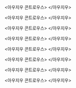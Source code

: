 <아우지우 콘트로우스>
<source src="https://bafybeibmh3f454nfk3qjv3yef6vvaowpimcai3ann23kzpjvs2xa33brum.ipfs.dweb.link/Michael%20Kanaan%20-%20T-Minus%20AI/T-Minus%20AI.mp3" type="audio/mpeg">
</아우지우>

<아우지우 콘트로우스>
<source src="https://bafybeibmh3f454nfk3qjv3yef6vvaowpimcai3ann23kzpjvs2xa33brum.ipfs.dweb.link/Henry%20A.%20Kissinger%20et%20al.%20-%20The%20Age%20of%20AI/The%20Age%20of%20AI%20-%20And%20Our%20Human%20Future.m4b" type="audio/mpeg">
</아우지우>

<아우지우 콘트로우스>
<source src="https://bafybeiffqwhhns3fbnhvfq2tjoixlqllukhoaxqcufzwijvkxtrn7qtzxa.ipfs.dweb.link/Francois%20Chollet%20-%20Deep%20Learning%20with%20Python/Francois%20Chollet%20-%20Deep%20Learning%20with%20Python.mp3" type="audio/mpeg">
</아우지우>

<아우지우 콘트로우스>
<source src="https://bafybeiffqwhhns3fbnhvfq2tjoixlqllukhoaxqcufzwijvkxtrn7qtzxa.ipfs.dweb.link/Hobson%20Lane,%20Hannes%20Hapke,%20Cole%20Howard%20-%20Natural%20Language%20Processing%20in%20Action%20Understanding,%20Analyzing,%20and%20Generating%20Text%20with%20Python/Hobson%20Lane,%20Hannes%20Hapke,%20Cole%20Howard%20-%20Natural%20Language%20Processing%20in%20Action%20Understanding,%20Analyzing,%20and%20Generating%20Text%20with%20Python.mp3" type="audio/mpeg">
</아우지우>

<아우지우 콘트로우스>
<source src="https://bafybeiffqwhhns3fbnhvfq2tjoixlqllukhoaxqcufzwijvkxtrn7qtzxa.ipfs.dweb.link/How%20to%20Create%20a%20Mind.m4b" type="audio/mpeg">
</아우지우>

<아우지우 콘트로우스>
<source src="https://bafybeiffqwhhns3fbnhvfq2tjoixlqllukhoaxqcufzwijvkxtrn7qtzxa.ipfs.dweb.link/Nick%20Bostrom%20-%20Superintelligence/Superintelligence.mp3" type="audio/mpeg">
</아우지우>

<아우지우 콘트로우스>
<source src="https://bafybeiffqwhhns3fbnhvfq2tjoixlqllukhoaxqcufzwijvkxtrn7qtzxa.ipfs.dweb.link/Stuart%20Russell%20-%20Human%20Compatible/Human%20Compatible.mp3" type="audio/mpeg">
</아우지우>

<아우지우 콘트로우스>
<source src="https://bafybeiacozgnazjsqupmjokothlta43d4c6lm2aaa7qc5qwc2cdbn6n754.ipfs.dweb.link/?filename=Artificial+Intelligence+and+the+Future+of+Power%EA%9E%89+5+Battlegrounds+-+Rajiv+Malhotra.mp3" type="audio/mpeg">
</아우지우>

